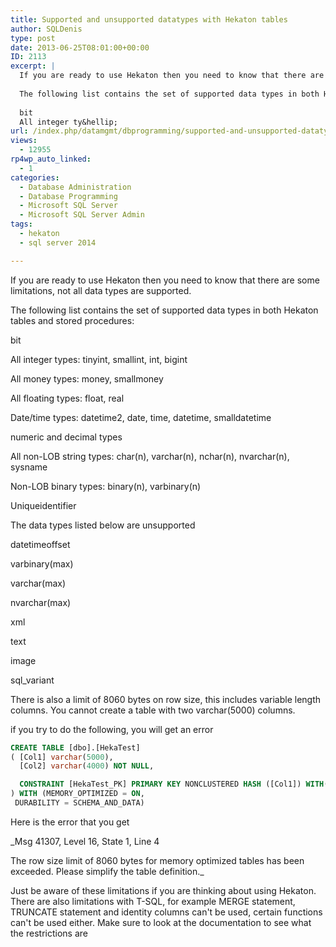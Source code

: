 ```yaml
---
title: Supported and unsupported datatypes with Hekaton tables
author: SQLDenis
type: post
date: 2013-06-25T08:01:00+00:00
ID: 2113
excerpt: |
  If you are ready to use Hekaton then you need to know that there are some limitations, not all data types are supported. 
  
  The following list contains the set of supported data types in both Hekaton tables and stored procedures:
  
  bit
  All integer ty&hellip;
url: /index.php/datamgmt/dbprogramming/supported-and-unsupported-datatypes-with/
views:
  - 12955
rp4wp_auto_linked:
  - 1
categories:
  - Database Administration
  - Database Programming
  - Microsoft SQL Server
  - Microsoft SQL Server Admin
tags:
  - hekaton
  - sql server 2014

---
```

If you are ready to use Hekaton then you need to know that there are some limitations, not all data types are supported. 

The following list contains the set of supported data types in both Hekaton tables and stored procedures:

bit
  
All integer types: tinyint, smallint, int, bigint
  
All money types: money, smallmoney
  
All floating types: float, real
  
Date/time types: datetime2, date, time, datetime, smalldatetime
  
numeric and decimal types
  
All non-LOB string types: char(n), varchar(n), nchar(n), nvarchar(n), sysname
  
Non-LOB binary types: binary(n), varbinary(n)
  
Uniqueidentifier

The data types listed below are unsupported

datetimeoffset
  
varbinary(max)
  
varchar(max)
  
nvarchar(max)
  
xml
  
text
  
image
  
sql_variant

There is also a limit of 8060 bytes on row size, this includes variable length columns. You cannot create a table with two varchar(5000) columns.

if you try to do the following, you will get an error

```sql
CREATE TABLE [dbo].[HekaTest]
( [Col1] varchar(5000), 
  [Col2] varchar(4000) NOT NULL,  

  CONSTRAINT [HekaTest_PK] PRIMARY KEY NONCLUSTERED HASH ([Col1]) WITH(BUCKET_COUNT = 1000000)
) WITH (MEMORY_OPTIMIZED = ON, 
 DURABILITY = SCHEMA_AND_DATA)
```

Here is the error that you get

_Msg 41307, Level 16, State 1, Line 4
  
The row size limit of 8060 bytes for memory optimized tables has been exceeded. Please simplify the table definition._

Just be aware of these limitations if you are thinking about using Hekaton. There are also limitations with T-SQL, for example MERGE statement, TRUNCATE statement and identity columns can't be used, certain functions can't be used either. Make sure to look at the documentation to see what the restrictions are